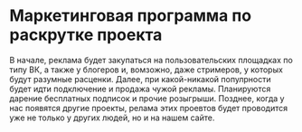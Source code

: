 # Маркетинговая программа по раскрутке проекта

В начале, реклама будет закупаться на пользовательских площадках по типу ВК, а также у блогеров и, вомзожно, даже стримеров, у которых будут разумные расценки. Далее, при какой-никакой популрности будет идти подключение и продажа чужой рекламы. Планируются дарение бесплатных подписок и прочие розыгрыши. Позднее, когда у нас появятся другие проекты, релама этих проевтов будет проводится уже не только у других людей, но и на нашем сайте. 
